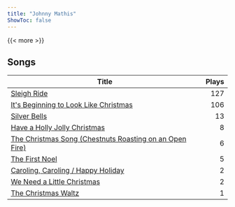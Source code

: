 ```yaml
---
title: "Johnny Mathis"
ShowToc: false
---
```


{{< more >}}

## Songs
Title | Plays 
----- | -----: 
[Sleigh Ride](/songs/sleigh-ride) | 127
[It's Beginning to Look Like Christmas](/songs/its-beginning-to-look-like-christmas) | 106
[Silver Bells](/songs/silver-bells) | 13
[Have a Holly Jolly Christmas](/songs/have-a-holly-jolly-christmas) | 8
[The Christmas Song (Chestnuts Roasting on an Open Fire)](/songs/the-christmas-song-chestnuts-roasting-on-an-open-fire) | 6
[The First Noel](/songs/the-first-noel) | 5
[Caroling, Caroling / Happy Holiday](/songs/caroling-caroling-happy-holiday) | 2
[We Need a Little Christmas](/songs/we-need-a-little-christmas) | 2
[The Christmas Waltz](/songs/the-christmas-waltz) | 1

